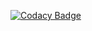 [![Codacy Badge](https://api.codacy.com/project/badge/Grade/dc4a26be7fb64e9b8c8333edb1b092fe)](https://www.codacy.com/app/guilhermetqn/SWFMemoryDumper?utm_source=github.com&amp;utm_medium=referral&amp;utm_content=guicvs/SWFMemoryDumper&amp;utm_campaign=Badge_Grade)

